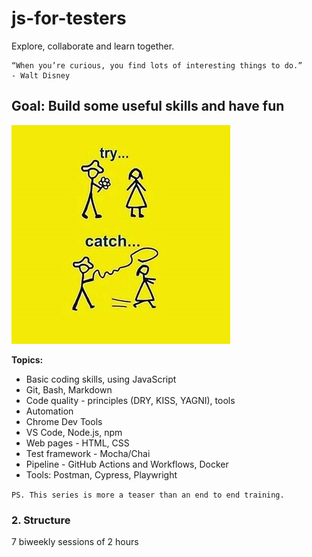 # js-for-testers

Explore, collaborate and learn together.

```text
“When you’re curious, you find lots of interesting things to do.”
- Walt Disney
```

## Goal: Build some useful skills and have fun

![JS try catch](./resources/js_try_catch.jpg)

**Topics:**

- Basic coding skills, using JavaScript
- Git, Bash, Markdown
- Code quality - principles (DRY, KISS, YAGNI), tools
- Automation
- Chrome Dev Tools
- VS Code, Node.js, npm
- Web pages - HTML, CSS
- Test framework - Mocha/Chai
- Pipeline - GitHub Actions and Workflows, Docker
- Tools: Postman, Cypress, Playwright

`PS. This series is more a teaser than an end to end training.`

### 2. Structure

7 biweekly sessions of 2 hours
